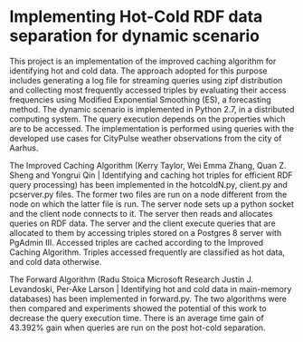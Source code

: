# Implementing Hot-Cold RDF data separation for dynamic scenario

This project is an implementation of the improved caching algorithm for identifying hot and cold data. The approach adopted for this purpose includes generating a log file for streaming queries using zipf distribution and collecting most frequently accessed triples by evaluating their access frequencies using Modified Exponential Smoothing (ES), a forecasting method. The dynamic scenario is implemented in Python 2.7, in a distributed computing system.  The query execution depends on the properties which are to be accessed. The
implementation is performed using queries with the developed use cases for CityPulse weather observations from
the city of Aarhus.

The Improved Caching Algorithm (Kerry Taylor, Wei Emma Zhang, Quan Z. Sheng and Yongrui Qin | Identifying and caching hot triples for efficient RDF query processing) has been implemented in the hotcoldN.py, client.py and pcserver.py files. The former two files are run on a node different from the node on which the latter file is run.  The server node sets up a python socket and the client node connects to it. The server then reads and allocates queries on RDF data.  The server and the client execute queries that are allocated to them by accessing triples stored on a Postgres 8 server with PgAdmin III. Accessed triples are cached according to the Improved Caching Algorithm.  Triples accessed frequently are classified as hot data, and cold data otherwise.

The Forward Algorithm (Radu Stoica Microsoft Research Justin J. Levandoski, Per-Ake Larson | Identifying hot and cold data in main-memory databases) has been implemented in forward.py.  The two algorithms were then compared and experiments showed the potential of this work to decrease the query execution time. There is an average time gain of 43.392% gain when queries are run on the post hot-cold separation. 
